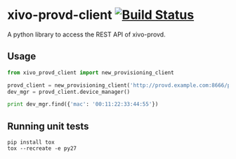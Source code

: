 # xivo-provd-client [![Build Status](https://jenkins.wazo.community/buildStatus/icon?job=xivo-provd-client)](https://jenkins.wazo.community/job/xivo-provd-client)

A python library to access the REST API of xivo-provd.

## Usage

```python
from xivo_provd_client import new_provisioning_client

provd_client = new_provisioning_client('http://provd.example.com:8666/provd')
dev_mgr = provd_client.device_manager()

print dev_mgr.find({'mac': '00:11:22:33:44:55'})
```

Running unit tests
------------------

```
pip install tox
tox --recreate -e py27
```
